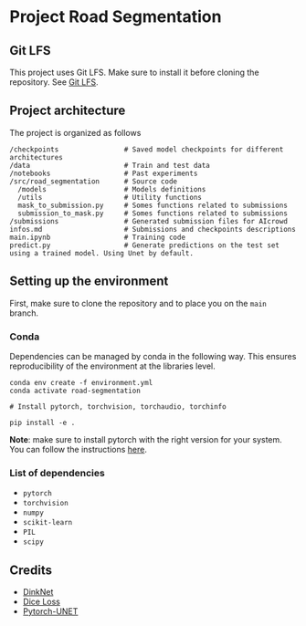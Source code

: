 # Project Road Segmentation

## Git LFS

This project uses Git LFS. Make sure to install it before cloning the repository. See [Git LFS](https://git-lfs.com/).

## Project architecture
The project is organized as follows
```
/checkpoints                # Saved model checkpoints for different architectures
/data                       # Train and test data
/notebooks                  # Past experiments
/src/road_segmentation      # Source code
  /models                   # Models definitions
  /utils                    # Utility functions
  mask_to_submission.py     # Somes functions related to submissions
  submission_to_mask.py     # Somes functions related to submissions
/submissions                # Generated submission files for AIcrowd
infos.md                    # Submissions and checkpoints descriptions
main.ipynb                  # Training code
predict.py                  # Generate predictions on the test set using a trained model. Using Unet by default.
```

## Setting up the environment

First, make sure to clone the repository and to place you on the `main` branch.

### Conda

Dependencies can be managed by conda in the following way. This ensures reproducibility of the environment at the libraries level.

```
conda env create -f environment.yml
conda activate road-segmentation

# Install pytorch, torchvision, torchaudio, torchinfo

pip install -e .
```

**Note**: make sure to install pytorch with the right version for your system. You can follow the instructions [here](https://pytorch.org/get-started/locally/).

### List of dependencies

* `pytorch`
* `torchvision`
* `numpy`
* `scikit-learn`
* `PIL`
* `scipy`

## Credits

* [DinkNet](https://github.com/zlckanata/DeepGlobe-Road-Extraction-Challenge/blob/master/networks/dinknet.py)
* [Dice Loss](https://www.kaggle.com/code/bigironsphere/loss-function-library-keras-pytorch)
* [Pytorch-UNET](https://github.com/milesial/Pytorch-UNet)